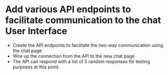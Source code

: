 # Add various API endpoints to facilitate communication to the chat User Interface

- Create the API endpoints to facilitate the two-way communication using the chat page
- Wire up the connection from the API to the new chat page
- The API can respond with a list of 5 random responses for testing purposes at this point.
